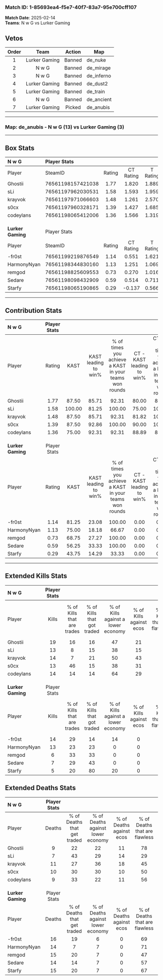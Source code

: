 ### Match ID: 1-85693ea4-f5e7-40f7-83a7-95e700cff107  
**Match Date**: 2025-02-14  
**Teams**: N w G vs Lurker Gaming  

## Vetos  

| Order | Team | Action | Map |
| :---: | :--: | :----: | --- |
| 1 | Lurker Gaming | Banned | de_nuke |
| 2 | N w G | Banned | de_mirage |
| 3 | N w G | Banned | de_inferno |
| 4 | Lurker Gaming | Banned | de_dust2 |
| 5 | Lurker Gaming | Banned | de_train |
| 6 | N w G | Banned | de_ancient |
| 7 | Lurker Gaming | Picked | de_anubis |

---  

### **Map**: de_anubis - N w G (13) vs Lurker Gaming (3)  
---  

## Box Stats  

| **N w G**         | Player Stats      |        |           |          |        |       |       |         |        |      |     |
| :- | :- | :-: | :-: | :-: | :-: | :-: | :-: | :-: | :-: | :-: | :-: |
| Player            | SteamID           | Rating | CT Rating | T Rating |  KAST  |  ADR  | Kills | Assists | Deaths | K/D  | HS% |
| Ghostii           | 76561198157421038 |  1.77  |   1.820   |  1.889   | 87.50  | 103.4 |  19   |    2    |   9    | 2.11 | 63  |
| sLi               | 76561197962030531 |  1.58  |   1.593   |  1.959   | 100.00 | 89.4  |  13   |    6    |   7    | 1.86 | 53  |
| krayvok           | 76561197971066603 |  1.48  |   1.261   |  2.570   | 87.50  | 107.8 |  14   |    8    |   11   | 1.27 | 57  |
| s0cx              | 76561197960328171 |  1.39  |   1.427   |  1.685   | 87.50  | 88.9  |  13   |    6    |   10   | 1.30 | 69  |
| codeylans         | 76561198065412006 |  1.36  |   1.566   |  1.319   | 75.00  | 85.9  |  14   |    3    |   9    | 1.56 | 57  |
|                   |                   |        |           |          |        |       |       |         |        |      |     |
|                   |                   |        |           |          |        |       |       |         |        |      |     |
|                   |                   |        |           |          |        |       |       |         |        |      |     |
| **Lurker Gaming** | Player Stats      |        |           |          |        |       |       |         |        |      |     |
| Player            | SteamID           | Rating | CT Rating | T Rating |  KAST  |  ADR  | Kills | Assists | Deaths | K/D  | HS% |
| -fr0st            | 76561199219876549 |  1.14  |   0.551   |  1.621   | 81.25  | 75.6  |  14   |    4    |   16   | 0.88 | 28  |
| HarmonyNyan       | 76561198344830160 |  1.13  |   1.251   |  1.069   | 75.00  | 84.2  |  13   |    2    |   14   | 0.93 | 53  |
| remgod            | 76561198825609553 |  0.73  |   0.270   |  1.016   | 68.75  | 91.3  |   6   |    8    |   15   | 0.40 | 100 |
| Sedare            | 76561198098432909 |  0.59  |   0.514   |  0.711   | 56.25  | 57.5  |   7   |    4    |   14   | 0.50 | 57  |
| Starfy            | 76561198065190865 |  0.29  |  -0.137   |  0.566   | 43.75  | 41.4  |   5   |    1    |   15   | 0.33 | 60  |
---  

## Contribution Stats  

| **N w G**         | Player Stats |        |                      |                                                        |                           |                                                             |                          |                                                            |
| :- | :-: | :-: | :-: | :-: | :-: | :-: | :-: | :-: |
| Player            |    Rating    |  KAST  | KAST leading to win% | % of times you achieve a KAST in your teams won rounds | CT - KAST leading to win% | CT - % of times you achieve a KAST in your teams won rounds | T - KAST leading to win% | T - % of times you achieve a KAST in your teams won rounds |
| Ghostii           |     1.77     | 87.50  |        85.71         |                         92.31                          |           80.00           |                            88.89                            |          100.00          |                           100.00                           |
| sLi               |     1.58     | 100.00 |        81.25         |                         100.00                         |           75.00           |                           100.00                            |          100.00          |                           100.00                           |
| krayvok           |     1.48     | 87.50  |        85.71         |                         92.31                          |           81.82           |                           100.00                            |          100.00          |                           75.00                            |
| s0cx              |     1.39     | 87.50  |        92.86         |                         100.00                         |           90.00           |                           100.00                            |          100.00          |                           100.00                           |
| codeylans         |     1.36     | 75.00  |        92.31         |                         92.31                          |           88.89           |                            88.89                            |          100.00          |                           100.00                           |
|                   |              |        |                      |                                                        |                           |                                                             |                          |                                                            |
|                   |              |        |                      |                                                        |                           |                                                             |                          |                                                            |
|                   |              |        |                      |                                                        |                           |                                                             |                          |                                                            |
| **Lurker Gaming** | Player Stats |        |                      |                                                        |                           |                                                             |                          |                                                            |
| Player            |    Rating    |  KAST  | KAST leading to win% | % of times you achieve a KAST in your teams won rounds | CT - KAST leading to win% | CT - % of times you achieve a KAST in your teams won rounds | T - KAST leading to win% | T - % of times you achieve a KAST in your teams won rounds |
| -fr0st            |     1.14     | 81.25  |        23.08         |                         100.00                         |           0.00            |                            0.00                             |          27.27           |                           100.00                           |
| HarmonyNyan       |     1.13     | 75.00  |        18.18         |                         66.67                          |           0.00            |                            0.00                             |          25.00           |                           66.67                            |
| remgod            |     0.73     | 68.75  |        27.27         |                         100.00                         |           0.00            |                            0.00                             |          30.00           |                           100.00                           |
| Sedare            |     0.59     | 56.25  |        33.33         |                         100.00                         |           0.00            |                            0.00                             |          42.86           |                           100.00                           |
| Starfy            |     0.29     | 43.75  |        14.29         |                         33.33                          |           0.00            |                            0.00                             |          16.67           |                           33.33                            |
---  

## Extended Kills Stats  

| **N w G**         | Player Stats |                            |                            |                                    |                         |                              |                                 |                                       |                    |           |
| :- | :-: | :-: | :-: | :-: | :-: | :-: | :-: | :-: | :-: | :-: |
| Player            |    Kills     | % of Kills that are trades | % of Kills that got traded | % of Kills against a lower economy | % of Kills against ecos | % of Kills that are flawless | % of Kills that are close duels | % of Kills that are assisted by flash | Pistol Round Kills | AWP Kills |
| Ghostii           |      19      |             16             |             16             |                 47                 |           21            |              79              |               11                |                   0                   |         3          |     3     |
| sLi               |      13      |             8              |             15             |                 38                 |           15            |              54              |               15                |                   0                   |         1          |     0     |
| krayvok           |      14      |             7              |             21             |                 50                 |           43            |              64              |                7                |                   0                   |         2          |     1     |
| s0cx              |      13      |             46             |             15             |                 38                 |           31            |              46              |               15                |                   0                   |         2          |     0     |
| codeylans         |      14      |             14             |             14             |                 64                 |           29            |              57              |                7                |                  14                   |         0          |     0     |
|                   |              |                            |                            |                                    |                         |                              |                                 |                                       |                    |           |
|                   |              |                            |                            |                                    |                         |                              |                                 |                                       |                    |           |
|                   |              |                            |                            |                                    |                         |                              |                                 |                                       |                    |           |
| **Lurker Gaming** | Player Stats |                            |                            |                                    |                         |                              |                                 |                                       |                    |           |
| Player            |    Kills     | % of Kills that are trades | % of Kills that got traded | % of Kills against a lower economy | % of Kills against ecos | % of Kills that are flawless | % of Kills that are close duels | % of Kills that are assisted by flash | Pistol Round Kills | AWP Kills |
| -fr0st            |      14      |             29             |             14             |                 14                 |            0            |              71              |                7                |                   0                   |         3          |     6     |
| HarmonyNyan       |      13      |             23             |             23             |                 0                  |            0            |              31              |               15                |                   8                   |         4          |     0     |
| remgod            |      6       |             33             |             33             |                 0                  |            0            |              33              |               17                |                  17                   |         1          |     0     |
| Sedare            |      7       |             29             |             43             |                 0                  |            0            |              71              |                0                |                   0                   |         1          |     0     |
| Starfy            |      5       |             20             |             80             |                 20                 |            0            |              80              |                0                |                   0                   |         0          |     0     |
## Extended Deaths Stats  

| **N w G**         | Player Stats |                             |                                   |                          |                               |                            |                           |               |
| :- | :-: | :-: | :-: | :-: | :-: | :-: | :-: | :-: |
| Player            |    Deaths    | % of Deaths that get traded | % of Deaths against lower economy | % of Deaths against ecos | % of Deaths that are flawless | % of Deaths that are close | % of Deaths while blinded | Deaths to AWP |
| Ghostii           |      9       |             22              |                22                 |            11            |              78               |             0              |             0             |       1       |
| sLi               |      7       |             43              |                29                 |            14            |              29               |             14             |             0             |       0       |
| krayvok           |      11      |             27              |                36                 |            18            |              45               |             0              |             0             |       2       |
| s0cx              |      10      |             30              |                30                 |            10            |              50               |             20             |            10             |       3       |
| codeylans         |      9       |             33              |                22                 |            11            |              56               |             11             |            11             |       0       |
|                   |              |                             |                                   |                          |                               |                            |                           |               |
|                   |              |                             |                                   |                          |                               |                            |                           |               |
|                   |              |                             |                                   |                          |                               |                            |                           |               |
| **Lurker Gaming** | Player Stats |                             |                                   |                          |                               |                            |                           |               |
| Player            |    Deaths    | % of Deaths that get traded | % of Deaths against lower economy | % of Deaths against ecos | % of Deaths that are flawless | % of Deaths that are close | % of Deaths while blinded | Deaths to AWP |
| -fr0st            |      16      |             19              |                 6                 |            0             |              69               |             6              |             0             |       2       |
| HarmonyNyan       |      14      |              7              |                 7                 |            0             |              71               |             7              |             7             |       1       |
| remgod            |      15      |             20              |                 7                 |            0             |              47               |             27             |             7             |       1       |
| Sedare            |      14      |             14              |                 7                 |            0             |              57               |             7              |             0             |       0       |
| Starfy            |      15      |             20              |                 7                 |            0             |              67               |             7              |             0             |       0       |
